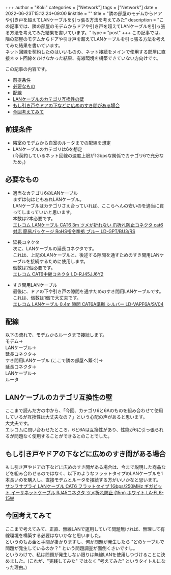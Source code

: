 +++
author = "Koki"
categories = ["Network"]
tags = ["Network"]
date = 2022-06-23T15:12:24+09:00
linktitle = ""
title = "隣の部屋のモデムからドアや引き戸を超えてLANケーブルを引っ張る方法を考えてみた"
description = "この記事では、隣の部屋のモデムからドアや引き戸を超えてLANケーブルを引っ張る方法を考えてみた結果を書いています。"
type = "post"
+++
この記事では、隣の部屋のモデムからドアや引き戸を超えてLANケーブルを引っ張る方法を考えてみた結果を書いています。  
ネット回線を契約したのはいいものの、ネット接続をメインで使用する部屋に直接ネット回線をひけなかった結果、有線環境を構築できていない方向けです。

この記事の内容です。
<!-- START doctoc generated TOC please keep comment here to allow auto update -->
<!-- DON'T EDIT THIS SECTION, INSTEAD RE-RUN doctoc TO UPDATE -->


- <font color="#1111cc">[前提条件](#%E5%89%8D%E6%8F%90%E6%9D%A1%E4%BB%B6)</font>
- <font color="#1111cc">[必要なもの](#%E5%BF%85%E8%A6%81%E3%81%AA%E3%82%82%E3%81%AE)</font>
- <font color="#1111cc">[配線](#%E9%85%8D%E7%B7%9A)</font>
- <font color="#1111cc">[LANケーブルのカテゴリ互換性の壁](#lan%E3%82%B1%E3%83%BC%E3%83%96%E3%83%AB%E3%81%AE%E3%82%AB%E3%83%86%E3%82%B4%E3%83%AA%E4%BA%92%E6%8F%9B%E6%80%A7%E3%81%AE%E5%A3%81)</font>
- <font color="#1111cc">[もし引き戸やドアの下などに広めのすき間がある場合](#%E3%82%82%E3%81%97%E5%BC%95%E3%81%8D%E6%88%B8%E3%82%84%E3%83%89%E3%82%A2%E3%81%AE%E4%B8%8B%E3%81%AA%E3%81%A9%E3%81%AB%E5%BA%83%E3%82%81%E3%81%AE%E3%81%99%E3%81%8D%E9%96%93%E3%81%8C%E3%81%82%E3%82%8B%E5%A0%B4%E5%90%88)</font>
- <font color="#1111cc">[今回考えてみて](#%E4%BB%8A%E5%9B%9E%E8%80%83%E3%81%88%E3%81%A6%E3%81%BF%E3%81%A6)</font>

<!-- END doctoc generated TOC please keep comment here to allow auto update -->

## 前提条件
- 隣室のモデムから自室のルータまでの配線を想定
- LANケーブルのカテゴリは6を想定  
(今契約しているネット回線の速度上限が1Gbpsな関係でカテゴリ6で充分なため。)


## 必要なもの
- 適当なカテゴリ6のLANケーブル  
まずは何はともあれLANケーブル。  
LANケーブルはカテゴリさえ合っていれば、ここらへんの安いのを適当に買ってしまっていいと思います。  
本数は2本必要です。  
<font color="#1111cc"><a href="https://www.amazon.co.jp/ELECOM-LAN%E3%82%B1%E3%83%BC%E3%83%96%E3%83%AB-LD-GPT-BU1-RS/dp/B00B5LOO96/ref=sr_1_1?__mk_ja_JP=%E3%82%AB%E3%82%BF%E3%82%AB%E3%83%8A&crid=3A7UKSGF2QOZP&keywords=LD-GPT%2FBU1%2FRS&qid=1655967052&s=electronics&sprefix=ld-gpt%2Fbu1%2Frs%2Celectronics%2C162&sr=1-1&th=1" target="_blank">エレコム LANケーブル CAT6 3m ツメが折れない 爪折れ防止コネクタ cat6対応 簡易パッケージ RoHS指令準拠 ブルー LD-GPT/BU3/RS</a></font>

- 延長コネクタ  
次に、LANケーブルの延長コネクタです。  
これは、上記のLANケーブルと、後述する隙間を通すためのすき間用LANケーブルを接続するために使用します。  
個数は2個必要です。  
<font color="#1111cc"><a href="https://www.amazon.co.jp/dp/B000I8O9EW/?coliid=IPJ4HYB8Q6ZN3&colid=1G0717BXWNOHR&ref_=lv_ov_lig_dp_it&th=1" target="_blank">エレコム CAT6中継コネクタ LD-RJ45JJ6Y2</a></font>

- すき間用LANケーブル  
最後に、ドアの下や引き戸の隙間を通すためのすき間用LANケーブルです。  
これは、個数は1個で大丈夫です。  
<font color="#1111cc"><a href="https://www.amazon.co.jp/dp/B09QW1WQR6/?coliid=I3AH461TRRDG6R&colid=1G0717BXWNOHR&ref_=lv_ov_lig_dp_it&th=1" target="_blank">エレコム LANケーブル 0.4m 隙間 CAT6A準拠 シルバー LD-VAPF6A/SV04</a></font>


## 配線
以下の流れで、モデムからルータまで接続します。  
モデム→  
LANケーブル→  
延長コネクタ→  
すき間用LANケーブル (ここで隣の部屋へ繋ぐ)→  
延長コネクタ→  
LANケーブル→  
ルータ


## LANケーブルのカテゴリ互換性の壁
ここまで読んだ方の中から、「今回、カテゴリ6と6Aのものを組み合わせて使用しているが互換性は大丈夫なの？」という心配の声があると思います。  
大丈夫です。  
エレコムに問い合わせたところ、6と6Aは互換性があり、性能が6に引っ張られるが問題なく使用することができるとのことでした。


## もし引き戸やドアの下などに広めのすき間がある場合
もし引き戸やドアの下などに広めのすき間がある場合は、今まで説明した商品などを組み合わせるのではなく、以下のようなフラットタイプのLANケーブルを1本長いのを購入し、直接モデムとルータを接続する方がいいかなと思います。  
<font color="#1111cc"><a href="https://www.amazon.co.jp/dp/B00AXTV2P0/?coliid=IH004JWCWA4YQ&colid=1G0717BXWNOHR&ref_=lv_ov_lig_dp_it&th=1" target="_blank">サンワサプライ LANケーブル CAT6 フラットタイプ 1Gbps/250MHz ギガビット イーサネットケーブル RJ45コネクタ ツメ折れ防止 (15m) ホワイト LA-FL6-15W</a></font>


## 今回考えてみて
ここまで考えてみて、正直、無線LANで運用していて問題無ければ、無理して有線環境を構築する必要はないかなと思いました。  
というのもお金と手間が掛かりますし、何か問題が発生したら "どのケーブルで問題が発生しているのか？" という問題調査が面倒くさいですし。  
というわけで、私は問題が発生しない限りは無線LANを使用しつづけることに決めました。(これが、"実践してみた" ではなく "考えてみた" というタイトルになった理由。)
